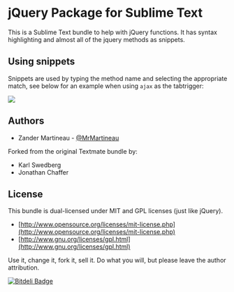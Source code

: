 # jQuery Package for Sublime Text

This is a Sublime Text bundle to help with jQuery functions. It has syntax highlighting and almost all of the jquery methods as snippets.

## Using snippets
Snippets are used by typing the method name and selecting the appropriate match, see below for an example when using `ajax` as the tabtrigger:

![](https://photos-2.dropbox.com/t/0/AAAI4pHC556mBqp7noBP235wRKoGRbVlsufMIBlBLkLv9g/12/152000/png/1024x768/3/1405422000/0/2/Screenshot%202014-07-15%2010.04.18.png/xgewPTcDMEx9ivufmWbWm41MuNFKlUODb_Ua5XYpZiI)

## Authors

* Zander Martineau - [@MrMartineau](https://github.com/MrMartineau)

Forked from the original Textmate bundle by:
* Karl Swedberg
* Jonathan Chaffer

## License

This bundle is dual-licensed under MIT and GPL licenses (just like jQuery).

* [http://www.opensource.org/licenses/mit-license.php](http://www.opensource.org/licenses/mit-license.php)
* [http://www.gnu.org/licenses/gpl.html](http://www.gnu.org/licenses/gpl.html)

Use it, change it, fork it, sell it. Do what you will, but please leave the author attribution.

[![Bitdeli Badge](https://d2weczhvl823v0.cloudfront.net/SublimeText/jquery/trend.png)](https://bitdeli.com/free "Bitdeli Badge")

